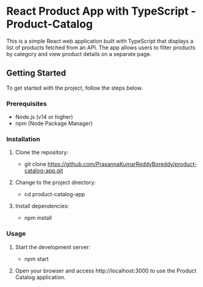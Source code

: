 # React Product App with TypeScript - Product-Catalog

This is a simple React web application built with TypeScript that displays a list of products fetched from an API. The app allows users to filter products by category and view product details on a separate page.

## Getting Started

To get started with the project, follow the steps below.

### Prerequisites

- Node.js (v14 or higher)
- npm (Node Package Manager)

### Installation

1. Clone the repository:
   - git clone https://github.com/PrasannaKumarReddyBoreddy/product-catalog-app.git

2. Change to the project directory:
   - cd product-catalog-app

3. Install dependencies:
    - npm install

### Usage
1. Start the development server:
   - npm start

2. Open your browser and access http://localhost:3000 to use the Product Catalog application. 